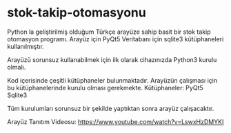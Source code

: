 # stok-takip-otomasyonu
Python la geliştirilmiş olduğum Türkçe arayüze sahip basit bir stok takip otomasyon programı.
Arayüz için PyQt5
Veritabanı için sqlite3 kütüphaneleri kullanılmıştır.

Arayüzü sorunsuz kullanabilmek için ilk olarak cihazınızda Python3 kurulu olmalı.

Kod içerisinde çeşitli kütüphaneler bulunmaktadır. Arayüzün çalışması için bu kütüphanelerinde kurulu olması gerekmekte.
Kütüphaneler:
PyQt5
Sqlite3

Tüm kurulumları sorunsuz bir şekilde yaptıktan sonra arayüz çalışacaktır.

Arayüz Tanıtım Videosu:
https://www.youtube.com/watch?v=LswxHzDMYKI
